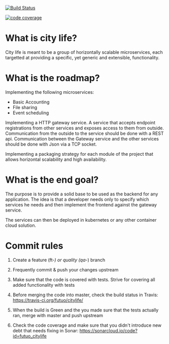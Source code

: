 
[![Build Status](https://travis-ci.org/futuo/citylife.svg?branch=master)](https://travis-ci.org/futuo/citylife)

[![code coverage](https://sonarcloud.io/api/project_badges/measure?project=futuo_citylife&metric=coverage)](https://sonarcloud.io/dashboard?id=futuo_citylife)

# What is city life?

City life is meant to be a group of horizontally scalable microservices, each targetted at providing a specific, yet generic and extensible, functionality.

# What is the roadmap?

Implementing the following microservices:
* Basic Accounting
* File sharing
* Event scheduling

Implementing a HTTP gateway service. A service that accepts endpoint registrations from other services and exposes access to them from outside. Communication from the outside to the service should be done with a REST api. Communication between the Gateway service and the other services should be done with Json via a TCP socket.

Implementing a packaging strategy for each module of the project that allows horizontal scalability and high availability.

# What is the end goal?

The purpose is to provide a solid base to be used as the backend for any application. The idea is that a developer needs only to specify which services he needs and then implement the frontend against the gateway service.

The services can then be deployed in kubernetes or any other container cloud solution.

# Commit rules

1. Create a feature (ft-*) or quality (qa-*) branch

2. Frequently commit & push your changes upstream

3. Make sure that the code is covered with tests. Strive for covering all added functionality with tests

4. Before merging the code into master, check the build status in Travis: https://travis-ci.org/futuo/citylife/

5. When the build is Green and the you made sure that the tests actually ran, merge with master and push upstream

6. Check the code coverage and make sure that you didn't introduce new debt that needs fixing in Sonar: https://sonarcloud.io/code?id=futuo_citylife

